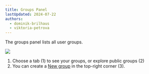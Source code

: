 ```yaml
---
title: Groups Panel
lastUpdated: 2024-07-22
authors:
  - dominik-brilhaus
  - viktoria-petrova
---
```


The groups panel lists all user groups.

![](@images/datahub/datahub-group-panel.drawio.png)

1. Choose a tab (1) to see your groups, or explore public groups (2)
2. You can create a [New group](datahub-group-create) in the top-right corner (3).
